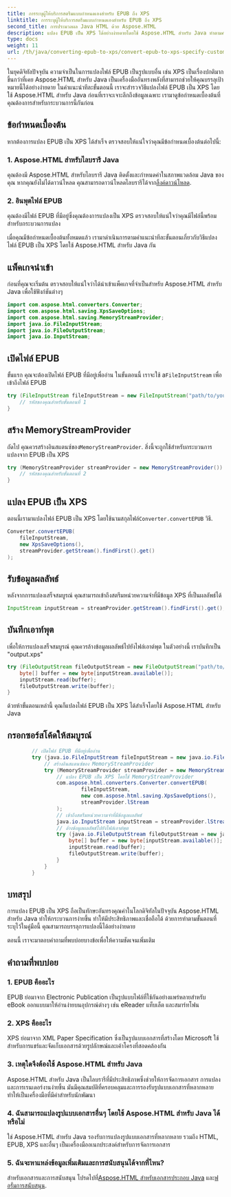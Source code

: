 ```yaml
---
title: การระบุผู้ให้บริการสตรีมแบบกำหนดเองสำหรับ EPUB ถึง XPS
linktitle: การระบุผู้ให้บริการสตรีมแบบกำหนดเองสำหรับ EPUB ถึง XPS
second_title: การประมวลผล Java HTML ด้วย Aspose.HTML
description: แปลง EPUB เป็น XPS ได้อย่างง่ายดายโดยใช้ Aspose.HTML สำหรับ Java ทำตามคำแนะนำทีละขั้นตอนนี้เพื่อกระบวนการแปลงที่ราบรื่น
type: docs
weight: 11
url: /th/java/converting-epub-to-xps/convert-epub-to-xps-specify-custom-stream-provider/
---
```

ในยุคดิจิทัลปัจจุบัน ความจำเป็นในการแปลงไฟล์ EPUB เป็นรูปแบบอื่น เช่น XPS เป็นเรื่องปกติมากขึ้นกว่าที่เคย Aspose.HTML สำหรับ Java เป็นเครื่องมืออันทรงพลังที่สามารถช่วยให้คุณบรรลุเป้าหมายนี้ได้อย่างง่ายดาย ในคำแนะนำทีละขั้นตอนนี้ เราจะสำรวจวิธีแปลงไฟล์ EPUB เป็น XPS โดยใช้ Aspose.HTML สำหรับ Java ก่อนที่เราจะเจาะลึกถึงข้อมูลเฉพาะ เรามาดูข้อกำหนดเบื้องต้นที่คุณต้องการสำหรับกระบวนการนี้กันก่อน

## ข้อกำหนดเบื้องต้น

หากต้องการแปลง EPUB เป็น XPS ได้สำเร็จ ตรวจสอบให้แน่ใจว่าคุณมีข้อกำหนดเบื้องต้นต่อไปนี้:

### 1. Aspose.HTML สำหรับไลบรารี Java

 คุณต้องมี Aspose.HTML สำหรับไลบรารี Java ติดตั้งและกำหนดค่าในสภาพแวดล้อม Java ของคุณ หากคุณยังไม่ได้ดาวน์โหลด คุณสามารถดาวน์โหลดไลบรารีได้จาก[ลิ้งค์ดาวน์โหลด](https://releases.aspose.com/html/java/).

### 2. อินพุตไฟล์ EPUB

คุณต้องมีไฟล์ EPUB ที่มีอยู่ซึ่งคุณต้องการแปลงเป็น XPS ตรวจสอบให้แน่ใจว่าคุณมีไฟล์นี้พร้อมสำหรับกระบวนการแปลง

เมื่อคุณมีข้อกำหนดเบื้องต้นทั้งหมดแล้ว เรามาดำเนินการตามคำแนะนำทีละขั้นตอนเกี่ยวกับวิธีแปลงไฟล์ EPUB เป็น XPS โดยใช้ Aspose.HTML สำหรับ Java กัน

## แพ็คเกจนำเข้า

ก่อนที่คุณจะเริ่มต้น ตรวจสอบให้แน่ใจว่าได้นำเข้าแพ็คเกจที่จำเป็นสำหรับ Aspose.HTML สำหรับ Java เพื่อใช้ฟังก์ชันต่างๆ

```java
import com.aspose.html.converters.Converter;
import com.aspose.html.saving.XpsSaveOptions;
import com.aspose.html.saving.MemoryStreamProvider;
import java.io.FileInputStream;
import java.io.FileOutputStream;
import java.io.InputStream;
```

## เปิดไฟล์ EPUB

 ขั้นแรก คุณจะต้องเปิดไฟล์ EPUB ที่มีอยู่เพื่ออ่าน ในขั้นตอนนี้ เราจะใช้ a`FileInputStream` เพื่อเข้าถึงไฟล์ EPUB

```java
try (FileInputStream fileInputStream = new FileInputStream("path/to/your/input.epub")) {
    // รหัสของคุณสำหรับขั้นตอนที่ 1
}
```

## สร้าง MemoryStreamProvider

 ถัดไป คุณควรสร้างอินสแตนซ์ของ`MemoryStreamProvider`. สิ่งนี้จะถูกใช้สำหรับกระบวนการแปลงจาก EPUB เป็น XPS

```java
try (MemoryStreamProvider streamProvider = new MemoryStreamProvider()) {
    // รหัสของคุณสำหรับขั้นตอนที่ 2
}
```

## แปลง EPUB เป็น XPS

 ตอนนี้เรามาแปลงไฟล์ EPUB เป็น XPS โดยใช้นามสกุลไฟล์`Converter.convertEPUB` วิธี.

```java
Converter.convertEPUB(
    fileInputStream,
    new XpsSaveOptions(),
    streamProvider.getStream().findFirst().get()
);
```

## รับข้อมูลผลลัพธ์

หลังจากการแปลงเสร็จสมบูรณ์ คุณสามารถเข้าถึงสตรีมหน่วยความจำที่มีข้อมูล XPS ที่เป็นผลลัพธ์ได้

```java
InputStream inputStream = streamProvider.getStream().findFirst().get();
```

## บันทึกเอาท์พุต

เพื่อให้การแปลงเสร็จสมบูรณ์ คุณควรล้างข้อมูลผลลัพธ์ไปยังไฟล์เอาต์พุต ในตัวอย่างนี้ เราบันทึกเป็น "output.xps"

```java
try (FileOutputStream fileOutputStream = new FileOutputStream("path/to/your/output.xps")) {
    byte[] buffer = new byte[inputStream.available()];
    inputStream.read(buffer);
    fileOutputStream.write(buffer);
}
```

ด้วยห้าขั้นตอนเหล่านี้ คุณก็แปลงไฟล์ EPUB เป็น XPS ได้สำเร็จโดยใช้ Aspose.HTML สำหรับ Java

## กรอกซอร์สโค้ดให้สมบูรณ์
```java
        // เปิดไฟล์ EPUB ที่มีอยู่เพื่ออ่าน
        try (java.io.FileInputStream fileInputStream = new java.io.FileInputStream(Resources.input("input.epub"))) {
            // สร้างอินสแตนซ์ของ MemoryStreamProvider
            try (MemoryStreamProvider streamProvider = new MemoryStreamProvider()) {
                // แปลง EPUB เป็น XPS โดยใช้ MemoryStreamProvider
                com.aspose.html.converters.Converter.convertEPUB(
                        fileInputStream,
                        new com.aspose.html.saving.XpsSaveOptions(),
                        streamProvider.lStream
                );
                // เข้าถึงสตรีมหน่วยความจำที่มีข้อมูลผลลัพธ์
                java.io.InputStream inputStream = streamProvider.lStream.stream().findFirst().get();
                // ล้างข้อมูลผลลัพธ์ไปยังไฟล์เอาต์พุต
                try (java.io.FileOutputStream fileOutputStream = new java.io.FileOutputStream(Resources.output("output.xps"))) {
                    byte[] buffer = new byte[inputStream.available()];
                    inputStream.read(buffer);
                    fileOutputStream.write(buffer);
                }
            }
        }
```

## บทสรุป

การแปลง EPUB เป็น XPS ถือเป็นทักษะอันทรงคุณค่าในโลกดิจิทัลในปัจจุบัน Aspose.HTML สำหรับ Java ทำให้กระบวนการง่ายขึ้น ทำให้มีประสิทธิภาพและเชื่อถือได้ ด้วยการทำตามขั้นตอนที่ระบุไว้ในคู่มือนี้ คุณสามารถบรรลุการแปลงนี้ได้อย่างง่ายดาย

ตอนนี้ เราจะมาตอบคำถามที่พบบ่อยบางข้อเพื่อให้ความชัดเจนเพิ่มเติม

## คำถามที่พบบ่อย

### 1. EPUB คืออะไร

EPUB ย่อมาจาก Electronic Publication เป็นรูปแบบไฟล์ที่ใช้กันอย่างแพร่หลายสำหรับ eBook ออกแบบมาให้อ่านง่ายบนอุปกรณ์ต่างๆ เช่น eReader แท็บเล็ต และสมาร์ทโฟน

### 2. XPS คืออะไร

XPS ย่อมาจาก XML Paper Specification ซึ่งเป็นรูปแบบเอกสารที่สร้างโดย Microsoft ใช้สำหรับการแชร์และจัดเก็บเอกสารด้วยรูปลักษณ์และเค้าโครงที่สอดคล้องกัน

### 3. เหตุใดจึงต้องใช้ Aspose.HTML สำหรับ Java

Aspose.HTML สำหรับ Java เป็นไลบรารีที่มีประสิทธิภาพซึ่งช่วยให้การจัดการเอกสาร การแปลง และการเรนเดอร์งานง่ายขึ้น มันมีคุณสมบัติที่ครอบคลุมและการรองรับรูปแบบเอกสารที่หลากหลาย ทำให้เป็นเครื่องมือที่มีค่าสำหรับนักพัฒนา

### 4. ฉันสามารถแปลงรูปแบบเอกสารอื่นๆ โดยใช้ Aspose.HTML สำหรับ Java ได้หรือไม่

ใช่ Aspose.HTML สำหรับ Java รองรับการแปลงรูปแบบเอกสารที่หลากหลาย รวมถึง HTML, EPUB, XPS และอื่นๆ เป็นเครื่องมืออเนกประสงค์สำหรับการจัดการเอกสาร

### 5. ฉันจะหาแหล่งข้อมูลเพิ่มเติมและการสนับสนุนได้จากที่ไหน?

 สำหรับเอกสารและการสนับสนุน โปรดไปที่[Aspose.HTML สำหรับเอกสารประกอบ Java](https://reference.aspose.com/html/java/) และ[ฟอรั่มการสนับสนุน](https://forum.aspose.com/).


